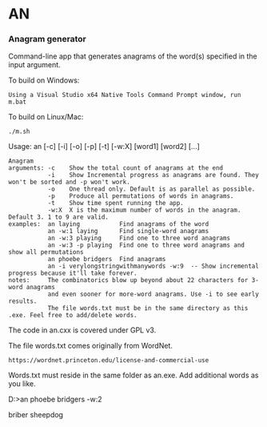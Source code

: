 # AN
### Anagram generator

Command-line app that generates anagrams of the word(s) specified in the input argument. 

To build on Windows:
    
    Using a Visual Studio x64 Native Tools Command Prompt window, run m.bat

To build on Linux/Mac:

    ./m.sh
    
Usage: an [-c] [-i] [-o] [-p] [-t] [-w:X] [word1] [word2] [...]

    Anagram
    arguments: -c    Show the total count of anagrams at the end
               -i    Show Incremental progress as anagrams are found. They won't be sorted and -p won't work.
               -o    One thread only. Default is as parallel as possible.
               -p    Produce all permutations of words in anagrams.
               -t    Show time spent running the app.
               -w:X  X is the maximum number of words in the anagram. Default 3. 1 to 9 are valid.
    examples:  an laying           Find anagrams of the word
               an -w:1 laying      Find single-word anagrams
               an -w:3 playing     Find one to three word anagrams
               an -w:3 -p playing  Find one to three word anagrams and show all permutations
               an phoebe bridgers  Find anagrams
               an -i verylongstringwithmanywords -w:9  -- Show incremental progress because it'll take forever.
    notes:     The combinatorics blow up beyond about 22 characters for 3-word anagrams
               and even sooner for more-word anagrams. Use -i to see early results.
               The file words.txt must be in the same directory as this .exe. Feel free to add/delete words.
 
The code in an.cxx is covered under GPL v3.
 
The file words.txt comes originally from WordNet. 
 
    https://wordnet.princeton.edu/license-and-commercial-use
     
Words.txt must reside in the same folder as an.exe. Add additional words as you like.
 
D:\>an phoebe bridgers -w:2

briber sheepdog
